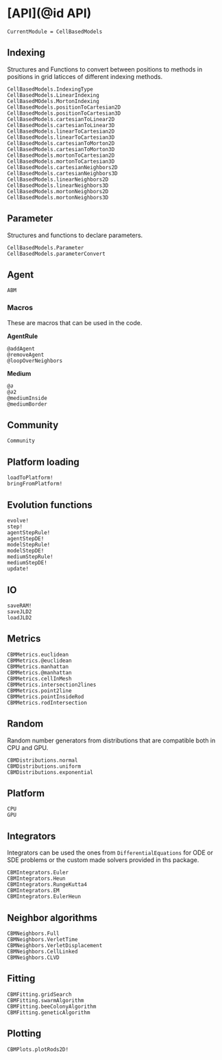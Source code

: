 # [**API**](@id API)

```@meta
CurrentModule = CellBasedModels
```

## Indexing

Structures and Functions to convert between positions to methods in positions in grid laticces of different indexing methods.

```@docs
CellBasedModels.IndexingType
CellBasedModels.LinearIndexing
CellBasedMOdels.MortonIndexing
CellBasedModels.positionToCartesian2D
CellBasedModels.positionToCartesian3D
CellBasedModels.cartesianToLinear2D
CellBasedModels.cartesianToLinear3D
CellBasedModels.linearToCartesian2D
CellBasedModels.linearToCartesian3D
CellBasedModels.cartesianToMorton2D
CellBasedModels.cartesianToMorton3D
CellBasedModels.mortonToCartesian2D
CellBasedModels.mortonToCartesian3D
CellBasedModels.cartesianNeighbors2D
CellBasedModels.cartesianNeighbors3D
CellBasedModels.linearNeighbors2D
CellBasedModels.linearNeighbors3D
CellBasedModels.mortonNeighbors2D
CellBasedModels.mortonNeighbors3D
```

## Parameter

Structures and functions to declare parameters.

```@docs
CellBasedModels.Parameter
CellBasedModels.parameterConvert
```

## Agent

```@docs
ABM
```

### Macros
These are macros that can be used in the code.

**AgentRule**
```@docs
@addAgent
@removeAgent
@loopOverNeighbors
```

**Medium**
```@docs
@∂
@∂2
@mediumInside
@mediumBorder
```

## Community

```@docs
Community
```

## Platform loading

```@docs
loadToPlatform!
bringFromPlatform!
```

## Evolution functions

```@docs
evolve!
step!
agentStepRule!
agentStepDE!
modelStepRule!
modelStepDE!
mediumStepRule!
mediumStepDE!
update!
```

## IO
```@docs
saveRAM!
saveJLD2
loadJLD2
```

## Metrics
```@docs
CBMMetrics.euclidean
CBMMetrics.@euclidean
CBMMetrics.manhattan
CBMMetrics.@manhattan
CBMMetrics.cellInMesh
CBMMetrics.intersection2lines
CBMMetrics.point2line
CBMMetrics.pointInsideRod
CBMMetrics.rodIntersection
```

## Random
Random number generators from distributions that are compatible both in CPU and GPU.

```@docs
CBMDistributions.normal
CBMDistributions.uniform
CBMDistributions.exponential
```

## Platform
```@docs
CPU
GPU
```

## Integrators

Integrators can be used the ones from `DifferentialEquations` for ODE or SDE problems or the custom made solvers provided in ths package.

```@docs
CBMIntegrators.Euler
CBMIntegrators.Heun
CBMIntegrators.RungeKutta4
CBMIntegrators.EM
CBMIntegrators.EulerHeun
```

## Neighbor algorithms

```@docs
CBMNeighbors.Full
CBMNeighbors.VerletTime
CBMNeighbors.VerletDisplacement
CBMNeighbors.CellLinked
CBMNeighbors.CLVD
```

## Fitting

```@docs
CBMFitting.gridSearch
CBMFitting.swarmAlgorithm
CBMFitting.beeColonyAlgorithm
CBMFitting.geneticAlgorithm
```

## Plotting

```@docs
CBMPlots.plotRods2D!
```